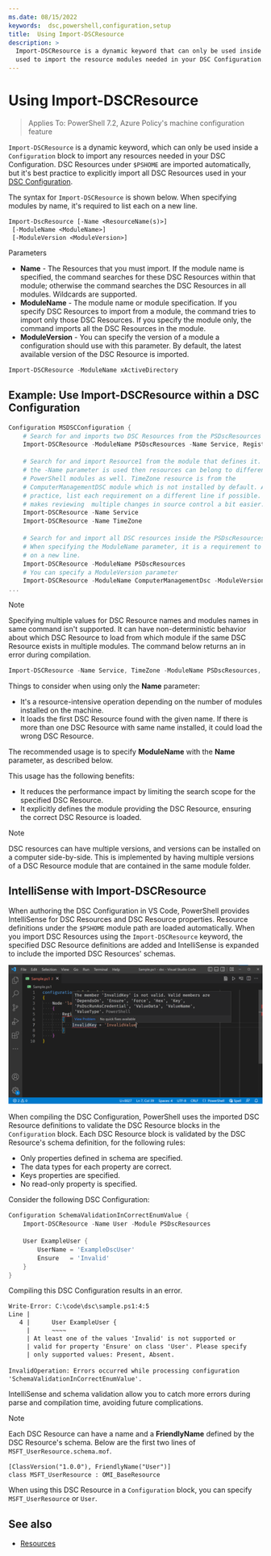 ```yaml
---
ms.date: 08/15/2022
keywords:  dsc,powershell,configuration,setup
title:  Using Import-DSCResource
description: >
  Import-DSCResource is a dynamic keyword that can only be used inside a Configuration block. It is
  used to import the resource modules needed in your DSC Configuration.
---
```


# Using Import-DSCResource

> Applies To: PowerShell 7.2, Azure Policy's machine configuration feature

`Import-DSCResource` is a dynamic keyword, which can only be used inside a `Configuration` block to
import any resources needed in your DSC Configuration. DSC Resources under `$PSHOME` are imported
automatically, but it's best practice to explicitly import all DSC Resources used in your
[DSC Configuration][1].

The syntax for `Import-DSCResource` is shown below. When specifying modules by name, it's required
to list each on a new line.

```syntax
Import-DscResource [-Name <ResourceName(s)>]
 [-ModuleName <ModuleName>]
 [-ModuleVersion <ModuleVersion>]
```

Parameters

- **Name** - The Resources that you must import. If the module name is specified, the command
  searches for these DSC Resources within that module; otherwise the command searches the DSC
  Resources in all modules. Wildcards are supported.
- **ModuleName** - The module name or module specification. If you specify DSC Resources to import
  from a module, the command tries to import only those DSC Resources. If you specify the module
  only, the command imports all the DSC Resources in the module.
- **ModuleVersion** - You can specify the version of a module a configuration should use with this
  parameter. By default, the latest available version of the DSC Resource is imported.

```powershell
Import-DSCResource -ModuleName xActiveDirectory
```

## Example: Use Import-DSCResource within a DSC Configuration

```powershell
Configuration MSDSCConfiguration {
    # Search for and imports two DSC Resources from the PSDscResources module.
    Import-DSCResource -ModuleName PSDscResources -Name Service, Registry

    # Search for and import Resource1 from the module that defines it. If only
    # the -Name parameter is used then resources can belong to different
    # PowerShell modules as well. TimeZone resource is from the
    # ComputerManagementDSC module which is not installed by default. As a best
    # practice, list each requirement on a different line if possible.  This
    # makes reviewing  multiple changes in source control a bit easier.
    Import-DSCResource -Name Service
    Import-DSCResource -Name TimeZone

    # Search for and import all DSC resources inside the PSDscResources module.
    # When specifying the ModuleName parameter, it is a requirement to list each
    # on a new line.
    Import-DSCResource -ModuleName PSDscResources
    # You can specify a ModuleVersion parameter
    Import-DSCResource -ModuleName ComputerManagementDsc -ModuleVersion 6.0.0.0
...
```

> [!NOTE]
> Specifying multiple values for DSC Resource names and modules names in same command isn't
> supported. It can have non-deterministic behavior about which DSC Resource to load from which
> module if the same DSC Resource exists in multiple modules. The command below returns an in error
> during compilation.
>
> ```powershell
> Import-DSCResource -Name Service, TimeZone -ModuleName PSDscResources, xPSDesiredStateConfiguration
> ```

Things to consider when using only the **Name** parameter:

- It's a resource-intensive operation depending on the number of modules installed on the machine.
- It loads the first DSC Resource found with the given name. If there is more than one DSC Resource
  with same name installed, it could load the wrong DSC Resource.

The recommended usage is to specify **ModuleName** with the **Name** parameter, as described below.

This usage has the following benefits:

- It reduces the performance impact by limiting the search scope for the specified DSC Resource.
- It explicitly defines the module providing the DSC Resource, ensuring the correct DSC Resource is
  loaded.

> [!NOTE]
> DSC resources can have multiple versions, and versions can be installed on a computer
> side-by-side. This is implemented by having multiple versions of a DSC Resource module that are
> contained in the same module folder.

## IntelliSense with Import-DSCResource

When authoring the DSC Configuration in VS Code, PowerShell provides IntelliSense for DSC Resources
and DSC Resource properties. Resource definitions under the `$PSHOME` module path are loaded
automatically. When you import DSC Resources using the `Import-DSCResource` keyword, the specified
DSC Resource definitions are added and IntelliSense is expanded to include the imported DSC
Resources' schemas.

![IntelliSense in VS Code for a DSC Resource][3]

When compiling the DSC Configuration, PowerShell uses the imported DSC Resource definitions to
validate the DSC Resource blocks in the `Configuration` block. Each DSC Resource block is validated
by the DSC Resource's schema definition, for the following rules:

- Only properties defined in schema are specified.
- The data types for each property are correct.
- Keys properties are specified.
- No read-only property is specified.

Consider the following DSC Configuration:

```powershell
Configuration SchemaValidationInCorrectEnumValue {
    Import-DSCResource -Name User -Module PSDscResources

    User ExampleUser {
        UserName = 'ExampleDscUser'
        Ensure   = 'Invalid'
    }
}
```

Compiling this DSC Configuration results in an error.

```Output
Write-Error: C:\code\dsc\sample.ps1:4:5
Line |
   4 |      User ExampleUser {
     |      ~~~~
     | At least one of the values 'Invalid' is not supported or   
     | valid for property 'Ensure' on class 'User'. Please specify
     | only supported values: Present, Absent.

InvalidOperation: Errors occurred while processing configuration
'SchemaValidationInCorrectEnumValue'.
```

IntelliSense and schema validation allow you to catch more errors during parse and compilation time,
avoiding future complications.

> [!NOTE]
> Each DSC Resource can have a name and a **FriendlyName** defined by the DSC Resource's schema.
> Below are the first two lines of `MSFT_UserResource.schema.mof`.
>
> ```syntax
> [ClassVersion("1.0.0"), FriendlyName("User")]
> class MSFT_UserResource : OMI_BaseResource
> ```
>
> When using this DSC Resource in a `Configuration` block, you can specify `MSFT_UserResource` or
> `User`.

## See also

- [Resources][4]

<!-- Reference Links -->

[1]: configurations.md
[3]: media/import-dscresource/resource-intellisense.png
[4]: resources.md
